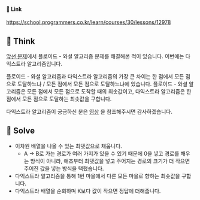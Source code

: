 #### 🔗 Link

﻿https://school.programmers.co.kr/learn/courses/30/lessons/12978

## 🤔 Think 
 [앞선 문제](https://github.com/jkroh1995/CodingTestPracLv3/tree/main/%EB%8F%99%EC%A0%81%EA%B3%84%ED%9A%8D%EB%B2%95(Dynamic%20Programming)/%5B2021%20KAKAO%20BLIND%20RECRUITMENT%5D%20%ED%95%A9%EC%8A%B9%20%ED%83%9D%EC%8B%9C%20%EC%9A%94%EA%B8%88)에서 플로이드 - 와셜 알고리즘 문제를 해결해본 적이 있습니다. 이번에는 다익스트라 알고리즘입니다.

 플로이드 - 와셜 알고리즘과 다익스트라 알고리즘의 가장 큰 차이는 한 점에서 모든 점으로 도달하느냐 / 모든 점에서 모든 점으로 도달하느냐에 있습니다. 플로이드 - 와셜 알고리즘은 모든 점에서 모든 점으로 도착할 때의 최솟값이고, 다익스트라 알고리즘은 한 점에서 모든 점으로 도달하는 최솟값을 구합니다.

 다익스트라 알고리즘이 궁금하신 분은 [영상](https://www.youtube.com/watch?v=611B-9zk2o4&t=706s) 을 참조해주시면 감사하겠습니다.

## 🔎 Solve
- 이차원 배열을 나올 수 있는 최댓값으로 채웁니다.
  - A -> B로 가는 경로가 여러 가지가 있을 수 있기 때문에 0을 넣고 경로를 채우는 방식이 아니라, 애초부터 최댓값을 넣고 주어지는 경로의 크기가 더 작으면 주어진 값을 넣는 방식을 택했습니다.
- 다익스트라 알고리즘을 통해 1번 마을에서 다른 모든 마을로 향하는 최솟값을 구합니다.
- 다익스트라 배열을 순회하며 K보다 값이 작으면 정답에 더해줍니다.
